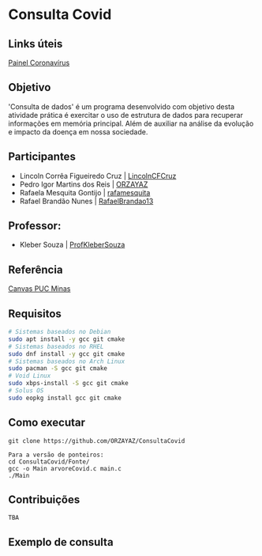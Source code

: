 # Consulta Covid

## Links úteis
[Painel Coronavírus](https://covid.saude.gov.br/)
## Objetivo
'Consulta de dados' é um programa desenvolvido com objetivo desta atividade prática é exercitar o uso de estrutura de dados para recuperar informações em memória principal. Além de auxiliar na análise da evolução e impacto da doença em nossa sociedade. 
## Participantes
 - Lincoln Corrêa Figueiredo Cruz | [LincolnCFCruz](https://github.com/LincolnCFCruz)
 - Pedro Igor Martins dos Reis | [ORZAYAZ](https://github.com/ORZAYAZ)
 - Rafaela Mesquita Gontijo | [rafamesquita](https://github.com/rafamesquita)
 - Rafael Brandão Nunes | [RafaelBrandao13](https://github.com/RafaelBrandao13)

## Professor:
 - Kleber Souza | [ProfKleberSouza](https://github.com/ProfKleberSouza)
## Referência
[Canvas PUC Minas](https://pucminas.instructure.com/courses/53903/assignments/287136)
## Requisitos
 ```bash
 # Sistemas baseados no Debian
 sudo apt install -y gcc git cmake
 # Sistemas baseados no RHEL
 sudo dnf install -y gcc git cmake
 # Sistemas baseados no Arch Linux
 sudo pacman -S gcc git cmake
 # Void Linux
 sudo xbps-install -S gcc git cmake
 # Solus OS
 sudo eopkg install gcc git cmake
```
## Como executar
```
git clone https://github.com/ORZAYAZ/ConsultaCovid

Para a versão de ponteiros:
cd ConsultaCovid/Fonte/
gcc -o Main arvoreCovid.c main.c
./Main
```

## Contribuições
```
TBA
```
## Exemplo de consulta

